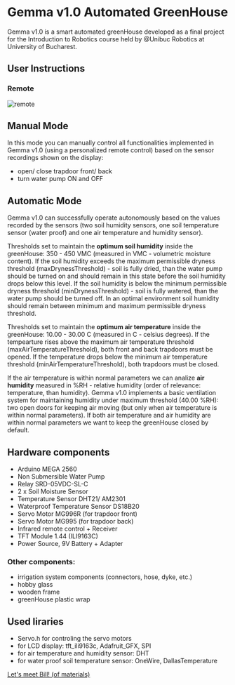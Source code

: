 # Gemma v1.0 Automated GreenHouse
Gemma v1.0 is a smart automated greenHouse developed as a final project for the Introduction to Robotics course held by @Unibuc Robotics at University of Bucharest.

## User Instructions
### Remote
![remote](https://user-images.githubusercontent.com/56949829/75142137-178b3300-56fb-11ea-8276-287644a78839.png)

## Manual Mode
In this mode you can manually control all functionalities implemented in Gemma v1.0 (using a personalized remote control) based on the sensor recordings shown on the display:
   - open/ close trapdoor front/ back
   - turn water pump ON and OFF
   
## Automatic Mode
Gemma v1.0 can successfully operate autonomously based on the values recorded by the sensors (two soil humidity sensors, one soil temperature sensor (water proof) and one air temperature and humidity sensor).

Thresholds set to maintain the **optimum soil humidity** inside the greenHouse: 350 - 450 VMC (measured in VMC - volumetric moisture content). If the soil humidity exceeds the maximum permissible dryness threshold (maxDrynessThreshold) - soil is fully dried, than the water pump should be turned on and should remain in this state before the soil humidity drops below this level. If the soil humidity is below the minimum permissible dryness threshold (minDrynessThreshold) - soil is fully watered, than the water pump should be turned off. In an optimal environment soil humidity should remain between minimum and maximum permissible dryness threshold.

Thresholds set to maintain the **optimum air temperature** inside the greenHouse: 10.00 - 30.00 C (measured in C - celsius degrees). If the tempearture rises above the maximum air temperature threshold (maxAirTemperatureThreshold),  both front and back trapdoors must be opened. If the temperature drops below the minimum air temperature threshold (minAirTemperatureThreshold), both trapdoors must be closed.

If the air temperature is within normal parameters we can analize **air humidity** measured in %RH - relative humidity (order of relevance: temperature, than humidity). Gemma v1.0 implements a basic ventilation system for maintaining humidity under maximum threshold (40.00 %RH): two open doors for keeping air moving (but only when air temperature is within normal parameters). If both air temperature and air humidity are within normal parameters we want to keep the greenHouse closed by default.
 
## Hardware components

- Arduino MEGA 2560
- Non Submersible Water Pump
- Relay SRD-05VDC-SL-C
- 2 x Soil Moisture Sensor
- Temperature Sensor DHT21/ AM2301 
- Waterproof Temperature Sensor DS18B20
- Servo Motor MG996R (for trapdoor front)
- Servo Motor MG995 (for trapdoor back)
- Infrared remote control + Receiver
- TFT Module 1.44 (ILI9163C)
- Power Source, 9V Battery + Adapter

### Other components:
- irrigation system components (connectors, hose, dyke, etc.)
- hobby glass
- wooden frame
- greenHouse plastic wrap

## Used liraries
- Servo.h for controling the servo motors
- for LCD display: tft_ili9163c, Adafruit_GFX, SPI
- for air temperature and humidity sensor: DHT
- for water proof soil temperature sensor: OneWire, DallasTemperature

[Let's meet Bill! (of materials)](https://docs.google.com/spreadsheets/d/1Htry010sDG5Vxl1XxuDkIDsEU6a6pIBbHVVmY9l-o_E/edit#gid=1130803135)
